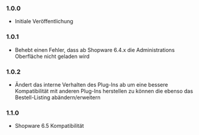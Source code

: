### 1.0.0
- Initiale Veröffentlichung

### 1.0.1
- Behebt einen Fehler, dass ab Shopware 6.4.x die Administrations Oberfläche nicht geladen wird

### 1.0.2
- Ändert das interne Verhalten des Plug-Ins ab um eine bessere Kompatibilität mit anderen Plug-Ins herstellen zu können die ebenso das Bestell-Listing abändern/erweitern

### 1.1.0
- Shopware 6.5 Kompatibilität